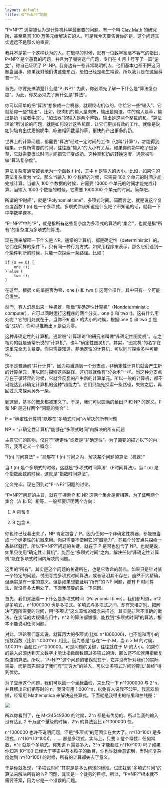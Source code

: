 ```yaml
---
layout: default
title: 谈“P=NP?”問題
---
```




“P=NP?” 通常被认为是计算机科学最重要的问题。有一个叫 [Clay Math](http://www.claymath.org/millennium/P_vs_NP/)&nbsp;的研究所，甚至悬赏 100 万美元给解决它的人。可是我今天要告诉你的是，这个问题其实远远不是那么的重要。

我并不是第一个这样认为的人。在很早的时候，就有一位[数学家](http://www.math.rutgers.edu/~zeilberg/Opinion98.html)毫不客气的指出，P=NP? 是个愚蠢的问题，并且为了嘲笑这个问题，专门在 4 月 1 号写了一篇“[论文](http://www.math.rutgers.edu/~zeilberg/mamarim/mamarimPDF/pnp.pdf)”，称自己证明了 P=NP。我身边有一些非常聪明的人，他们基本也都不把这问题当回事。如果我对他们讲这些东西，恐怕已经是老生常谈，所以我只是在这里科普一下。

首先，你要先搞清楚什么是“P=NP?” 为此，你必须先了解一下什么是“算法复杂度”。为此，你又必须先了解什么是“算法”。

你可以简单的把“算法”想象成一台机器，就跟绞肉机似的。你给它一些“输入”，它就给你一些“输出”。比如，绞肉机的输入是肉末，输出是肉渣。牛的输入是草，输出是奶（或者牛粪）。“加法器”的输入是两个整数，输出是这两个整数的和。“算法理论”所讨论的问题，就是如何设计这些机器，让它们更加有效的工作。就像是说如何培育出优质的奶牛，吃进相同数量的草，更快的产出更多的奶。

世界上的计算问题，都需要“算法”经过一定时间的工作（也叫“计算”），才能得到结果。计算所需要的时间，往往跟“输入”的大小有关系。如果你的奶牛吃了很多草，它就需要很长时间才能把它们变成奶。这种草和奶的转换速度，通常被叫做“算法复杂度”。

算法复杂度通常被表示为一个函数 f (n)，其中 n 是输入的大小。比如，如果你的算法复杂度为 n^2，那么当输入 10 个数据的时候，它需要 100 个单元的时间才能完成计算。当输入 100 个数据的时候，它需要 10000 个单元的时间才能完成计算。当输入 1000 个数据的时候，它需要 1000000 个单元的时间。简单吧。

所谓的“P时间”，就是“Polynomial time”，多项式时间。简而言之，就是说这个复杂度函数 f (n) 是一个多项式。多项式你该知道是什么吧？不知道的话，就翻一下中学数学课本。

“P=NP?”中的“P”，就是指所有这些复杂度为多项式的算法的“集合”，也就是指“所有”的复杂度为多项式的算法。

现在我来解释一下什么是 NP。通常的计算机，都是确定性（deterministic）的。它们在同样的条件下，只有同一种行为方式。如果用程序来表示，那么它们遇到一个条件判断的时候，只能一次探索一条路径。比如：

    if (x == 0) {
        one ();
    } else {
        two ();
    }

在这里，根据 x 的值是否为零，one () 和 two () 这两个操作，其中只有一个可能会发生。

然而，有人幻想出来一种机器，叫做“非确定性计算机”（Nondeterministic computer），它可以同时运行这程序的两个分支，one () 和 two ()。这有什么用处呢？它的用处就在于，当你不知道 x 的大小的时候，根据 one () 和 two () 是否“成功”，你可以推断出 x 是否为零。

这种非确定性的计算机，通常被“计算理论”的研究者叫做“非确定性图灵机”。与之相对的就是通常所说的“计算机”，也叫“确定性图灵机”。其实，“图灵机”的名字在这里完全无关紧要。你只需要知道，非确定性的计算机，可以同时探索多种可能性。

这不是普通的“并行计算”，因为每当遇到一个分支点，非确定性计算机就会产生新的计算单元，用以同时探索这些路径。这机器就像有“分身术”一样。当这种分支点存在于循环里的时候，它就会反复的产生新的计算单元。所以一般的计算机，都不可能达到非确定计算机的这种“超能力”。它们只能先探索一条路径，失败之后，再回过头来探索另外一条。

到这里，基本的概念都被定义了。于是，我们可以圆满的给出 P 和 NP 的定义。P 和 NP 是这样两个“问题的集合”：

P = “确定性计算机”能够在“多项式时间”內解决的所有问题

NP = “非确定性计算机”能够在“多项式时间”內解决的所有问题

主意它们的区别，仅在于“确定性”或者是“非确定性”。为了简要的描述以下的内容，我再定义一个概念：

“f(n) 时间算法” = “能够在 f (n) 时间之内，解决某个问题的算法（机器）”

当 f (n) 是个多项式的时候，这就是“多项式时间算法”（P时间算法）。当 f (n) 是个指数函数的时候，这就是“指数时间算法”。

定义完毕。现在回到对“P=NP?”问题的讨论。

“P=NP?”问题的主旨，就在于探索 P 和 NP 这两个集合是否相等。为了证明两个集合（A 和 B）相等，一般都要证明两个方向：

1. A 包含 B

2. B 包含 A

你也许已经看出来了，NP 肯定包含了 P。因为任何一个非确定性机器，都能被当成一个确定性的机器来用。你只需要不使用它的“超能力”，在每个分支点只探索一条路径就行。所以“P=NP?”问题的关键，就在于 P 是否也包含了 NP。也就是说，如果只使用“确定性计算机”，能否在“多项式时间”之内，解决任何“非确定性计算机”能在多项式时间内解决的问题。

这里的“所有”，其实是这个问题的关键所在，也是它致命的弱点。如果只是针对某一个特定的问题，试图寻找多项式时间算法，或者证明其不存在，虽然不大精确，但确实是有一定的意义。但是如果想要证明“所有”的 NP 问题，都有 P 时间算法，就没有多大用处了。下面我简要的说一下原因。

首先，我们来细看一下什么是多项式时间（Polynomial time）。我们都知道，n^2 是多项式，n^1000000 也是多项式。多项式与多项式之间，却有天壤之别。把解决问题所需要的时间，用“多项式”这么笼统的概念来描述，其实是非常不准确的做法。在实际的大规模应用中，n^2 的算法都嫌慢。能找到“多项式时间”的算法，根本不能说明任何问题。

对此，理论家们喜欢说，就算再大的多项式(比如 n^1000000)，也不能和再小的指数函数（比如 1.0001^n）相比。因为总是“存在”一个 M，当 n &gt; M 的时候，1.0001^n 会超过 n^1000000。可是问题的关键，往往就在于 M 的大小。如果你的输入必须达到天文数字才能让指数函数超过多项式的话，那么还不如就用指数复杂度的算法。所以，“P=NP?”这个问题的错误就在于，它并没有针对我们的实际需要，而是首先假设了我们有“无穷大”的输入，可以让多项式时间的算法“最终”得到优势。

为了显示这个问题，我们可以画一个坐标曲线，来比较一下 n^1000000 与 2^n，并且解出它们相等时的 n。我没有用 1.0001^n，以免有人说我不公平。我喜欢偷懒，经常用 Mathematica 来解决这些算式。下面就是我得出的结果和曲线图：　　

![](http://images.cnitblog.com/news/66372/201303/23143413-ae783bda89e044da8128c7f9882765d0.png)

所以你看到了，在 M<24549200 的时候，2^n 都是有优势的。所以当我的输入没有达到 2 千万这个量级的时候，2^n 的算法会比 n^1000000 快。

n^1000000 也许不说明问题，但是“多项式”的范围实在太大了。n^(10^100) 是多项式，n^(10^(10^100))，…… 都是多项式。实际上，只要 c 是个常数，任何常数，n^c 就是个多项式。你知道 n 需要多大，2^n 才能超过 n^(10^100) 吗？如果你知道 10^100 已经大于宇宙中基本粒子的数目，你也许就会意识到，当时间复杂度达到 n^(10^100) 的时候，所有的计算都失去了意义。

于是你就发现，“多项式时间”其实是是多么粗浅的标准。试图找到“多项式时间”的算法来解决所有的 NP 问题，其实是一个徒劳的目标。所以，“P=NP?”根本就不需要答案，因为它是一个错误的问题。